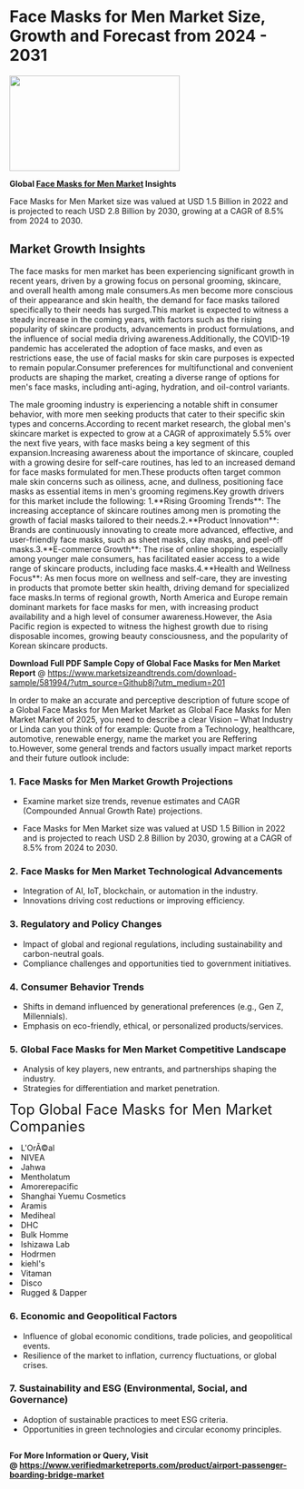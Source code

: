 <H1>Face Masks for Men Market Size, Growth and Forecast from 2024 - 2031</H1><img class="aligncenter size-medium wp-image-584254" src="https://thirdeyenews.in/wp-content/uploads/2024/09/Global-Market-Research-300x168.jpeg" alt="" width="300" height="168" /><p><strong>Global&nbsp;<a href="https://www.marketsizeandtrends.com/download-sample/581994/?utm_source=Github8j?utm_medium=201">Face Masks for Men Market</a> Insights</strong></p><p>Face Masks for Men Market size was valued at USD 1.5 Billion in 2022 and is projected to reach USD 2.8 Billion by 2030, growing at a CAGR of 8.5% from 2024 to 2030.</p><p><h2>Market Growth Insights</h2> <p>The face masks for men market has been experiencing significant growth in recent years, driven by a growing focus on personal grooming, skincare, and overall health among male consumers.As men become more conscious of their appearance and skin health, the demand for face masks tailored specifically to their needs has surged.This market is expected to witness a steady increase in the coming years, with factors such as the rising popularity of skincare products, advancements in product formulations, and the influence of social media driving awareness.Additionally, the COVID-19 pandemic has accelerated the adoption of face masks, and even as restrictions ease, the use of facial masks for skin care purposes is expected to remain popular.Consumer preferences for multifunctional and convenient products are shaping the market, creating a diverse range of options for men's face masks, including anti-aging, hydration, and oil-control variants.</p> <p>The male grooming industry is experiencing a notable shift in consumer behavior, with more men seeking products that cater to their specific skin types and concerns.According to recent market research, the global men's skincare market is expected to grow at a CAGR of approximately 5.5% over the next five years, with face masks being a key segment of this expansion.Increasing awareness about the importance of skincare, coupled with a growing desire for self-care routines, has led to an increased demand for face masks formulated for men.These products often target common male skin concerns such as oiliness, acne, and dullness, positioning face masks as essential items in men's grooming regimens.Key growth drivers for this market include the following: 1.**Rising Grooming Trends**: The increasing acceptance of skincare routines among men is promoting the growth of facial masks tailored to their needs.2.**Product Innovation**: Brands are continuously innovating to create more advanced, effective, and user-friendly face masks, such as sheet masks, clay masks, and peel-off masks.3.**E-commerce Growth**: The rise of online shopping, especially among younger male consumers, has facilitated easier access to a wide range of skincare products, including face masks.4.**Health and Wellness Focus**: As men focus more on wellness and self-care, they are investing in products that promote better skin health, driving demand for specialized face masks.In terms of regional growth, North America and Europe remain dominant markets for face masks for men, with increasing product availability and a high level of consumer awareness.However, the Asia Pacific region is expected to witness the highest growth due to rising disposable incomes, growing beauty consciousness, and the popularity of Korean skincare products.<p><span class=""><strong>Download Full PDF Sample Copy of Global Face Masks for Men Market Report</strong> @ <a href="https://www.marketsizeandtrends.com/download-sample/581994/?utm_source=Github8j?utm_medium=201" target="_blank">https://www.marketsizeandtrends.com/download-sample/581994/?utm_source=Github8j?utm_medium=201</a></span></p><p>In order to make an accurate and perceptive description of future scope of a Global&nbsp;Face Masks for Men Market Market as Global&nbsp;Face Masks for Men Market Market of 2025, you need to describe a clear Vision &ndash; What Industry or Linda can you think of for example: Quote from a Technology, healthcare, automotive, renewable energy, name the market you are Reffering to.However, some general trends and factors usually impact market reports and their future outlook include:</p><h3>1.&nbsp;<strong>Face Masks for Men Market Growth Projections</strong></h3><ul><li>Examine market size trends, revenue estimates and CAGR (Compounded Annual Growth Rate) projections.</li><li><p>Face Masks for Men Market size was valued at USD 1.5 Billion in 2022 and is projected to reach USD 2.8 Billion by 2030, growing at a CAGR of 8.5% from 2024 to 2030.</p></li></ul><h3>2.&nbsp;<strong>Face Masks for Men Market Technological Advancements</strong></h3><ul><li>Integration of AI, IoT, blockchain, or automation in the industry.</li><li>Innovations driving cost reductions or improving efficiency.</li></ul><h3>3.&nbsp;<strong>Regulatory and Policy Changes</strong></h3><ul><li>Impact of global and regional regulations, including sustainability and carbon-neutral goals.</li><li>Compliance challenges and opportunities tied to government initiatives.</li></ul><h3>4.&nbsp;<strong>Consumer Behavior Trends</strong></h3><ul><li>Shifts in demand influenced by generational preferences (e.g., Gen Z, Millennials).</li><li>Emphasis on eco-friendly, ethical, or personalized products/services.</li></ul><h3>5.&nbsp;<strong>Global Face Masks for Men Market Competitive Landscape</strong></h3><ul><li>Analysis of key players, new entrants, and partnerships shaping the industry.</li><li>Strategies for differentiation and market penetration.</li></ul><p data-pm-slice="1 1 []"><span style="color: inherit; font-family: inherit; font-size: 25px;">Top Global Face Masks for Men Market Companies</span></p><div class="" data-test-id=""><p><li>L'OrÃ©al</li><li> NIVEA</li><li> Jahwa</li><li> Mentholatum</li><li> Amorerepacific</li><li> Shanghai Yuemu Cosmetics</li><li> Aramis</li><li> Mediheal</li><li> DHC</li><li> Bulk Homme</li><li> Ishizawa Lab</li><li> Hodrmen</li><li> kiehl's</li><li> Vitaman</li><li> Disco</li><li> Rugged & Dapper</li></p></div><h3>6.&nbsp;<strong>Economic and Geopolitical Factors</strong></h3><ul><li>Influence of global economic conditions, trade policies, and geopolitical events.</li><li>Resilience of the market to inflation, currency fluctuations, or global crises.</li></ul><h3>7.&nbsp;<strong>Sustainability and ESG (Environmental, Social, and Governance)</strong></h3><ul><li>Adoption of sustainable practices to meet ESG criteria.</li><li>Opportunities in green technologies and circular economy principles.</li></ul><h2><strong style="font-size: 14px;">For More Information or Query, Visit @&nbsp;</strong><a style="background-color: #ffffff; font-size: 14px;" href="https://www.marketsizeandtrends.com/report/face-masks-for-men-market/" target="_blank">https://www.verifiedmarketreports.com/product/airport-passenger-boarding-bridge-market</a></h2>